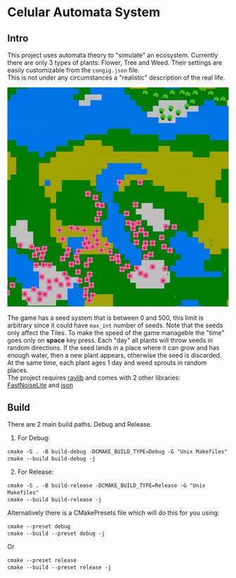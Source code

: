 # Celular Automata System 
## Intro
This project uses automata theory to "simulate" an ecosystem. Currently there are only 3 types of plants: Flower, Tree and Weed. Their settings are easily customizable from the `congig.json` file. <br>
This is not under any circumstances a "realistic" description of the real life.

![Game SS](gameSS.png)

The game has a seed system that is between 0 and 500, this limit is arbitrary since it could have `max_int` number of seeds. Note that the seeds only affect the Tiles.
To make the speed of the game manageble the "time" goes only on **space** key press. Each "day" all plants will throw seeds in random directions. If the seed lands in a place where it can grow and has enough water, then a new plant appears, otherwise the seed is discarded. At the same time, each plant ages 1 day and weed sprouts in random places. 
<br>
The project requires [raylib](https://github.com/raysan5/raylib) and comes with 2 other libraries:
<br>
[FastNoiseLite](https://github.com/Auburn/FastNoiseLite) and [json](https://github.com/nlohmann/json) 

## Build    
There are 2 main build paths. Debug and Release. 

1. For Debug:

```
cmake -S . -B build-debug -DCMAKE_BUILD_TYPE=Debug -G "Unix Makefiles"
cmake --build build-debug -j
```
2. For Release:
```
cmake -S . -B build-release -DCMAKE_BUILD_TYPE=Release -G "Unix Makefiles"
cmake --build build-release -j
```

Alternatively there is a CMakePresets file which will do this for you using:

```
cmake --preset debug
cmake --build --preset debug -j
```
Or

```
cmake --preset release
cmake --build --preset release -j
```